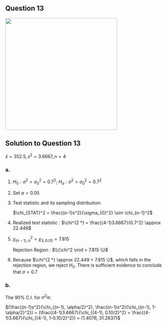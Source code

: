 ## Question 13
<img src = "https://github.com/user-attachments/assets/6ddb6fbb-4958-4911-aced-1980a7b93e86" width = "350">

## Solution to Question 13

$\bar{x} = 352.5, s^2 = 3.6667, n = 4$

### a.
1. $H_0 : \sigma^2 = \sigma_{0}^2 = 0.7^2$; $H_a : \sigma^2 > \sigma_{0}^2 = 0.7^2$

2. Set $\alpha = 0.05$

3. Test statistic and its sampling distribution:

   $\chi_{STAT}^2 = \frac{(n-1)s^2}{\sigma_{0}^2} \sim \chi_{n-1}^2$

4. Realized test statistic : $\chi^{2 *} = \frac{(4-1)3.6667}{0.7^2} \approx 22.449$

5. $\chi_{(n-1), \alpha}^2 = \chi_{3, 0.05} = 7.815$

   Rejection Region : $\\{\chi^2 \mid > 7.815 \\}$

6. Because $\chi^{2 *} \approx 22.449 > 7.815 \\}$, which falls in the rejection region, we reject $H_0$. There is sufficient evidence to conclude that $\sigma > 0.7$

### b.

The 90% C.I. for $\sigma^2 is$:

$(\frac{(n-1)s^2}{\chi_{(n-1), \alpha/2}^2}, \frac{(n-1)s^2}{\chi_{(n-1), 1-\alpha/2}^2}) = (\frac{(4-1)3.6667}{\chi_{(4-1), 0.10/2}^2} = \frac{(4-1)3.667}{\chi_{(4-1), 1-0.10/2}^2}) = (1.4076, 31.2637)$
